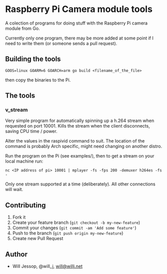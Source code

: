 # Raspberry Pi Camera module tools

A colection of programs for doing stuff with the Raspberry Pi camera module from Go.

Currently only one program, there may be more added at some point if I need to write them (or someone sends a pull request).

## Building the tools

	GOOS=linux GOARM=6 GOARCH=arm go build <filename_of_the_file>

then copy the binaries to the Pi.

## The tools

### v_stream

Very simple program for automatically spinning up a h.264 stream
when requested on port 10001. Kills the stream when the client
disconnects, saving CPU time / power.

Alter the values in the raspivid command to suit. The location of the
command is probably Arch specific, might need changing on
another distro.

Run the program on the Pi (see examples/), then to get a stream on your local machine run:

	nc <IP address of pi> 10001 | mplayer -fs -fps 200 -demuxer h264es -fs -

Only one stream supported at a time (deliberately). All other connections will wait.

## Contributing

1. Fork it
2. Create your feature branch (`git checkout -b my-new-feature`)
3. Commit your changes (`git commit -am 'Add some feature'`)
4. Push to the branch (`git push origin my-new-feature`)
5. Create new Pull Request

## Author

* Will Jessop, @will_j, will@willj.net

